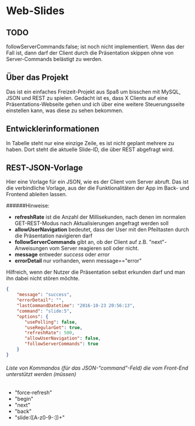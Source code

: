 # Web-Slides

## TODO
followServerCommands:false; ist noch nicht implementiert. Wenn das der Fall ist, dann
darf der Client durch die Präsentation skippen ohne von Server-Commands 
belästigt zu werden.

## Über das Projekt
Das ist ein einfaches Freizeit-Projekt aus Spaß um bisschen mit MySQL, JSON und REST zu spielen. Gedacht ist es, dass X Clients auf eine Präsentations-Webseite gehen und ich über eine weitere Steuerungsseite einstellen kann, was diese zu sehen bekommen.

## Entwicklerinformationen
In Tabelle steht nur eine einzige Zeile, es ist nicht geplant mehrere zu haben.
Dort steht die aktuelle Slide-ID, die über REST abgefragt wird.

## REST-JSON-Vorlage
Hier eine Vorlage für ein JSON, wie es der Client vom Server abruft. Das ist die verbindliche Vorlage,
 aus der die Funktionalitäten der App im Back- und Frontend ableiten lassen.

######Hinweise:
- **refreshRate** ist die Anzahl der Millisekunden, nach denen im normalen GET-REST-Modus nach Aktualisierungen angefragt werden soll
- **allowUserNavigation** bedeutet, dass der User mit den Pfeiltasten durch die Präsentation navigieren darf
- **followServerCommands** gibt an, ob der Client auf z.B. "next"-Anweisungen vom Server reagieren soll oder nicht.
- **message** entweder *success* oder *error*
- **errorDetail** nur vorhanden, wenn message=="error"

Hilfreich, wenn der Nutzer die Präsentation selbst erkunden darf und man ihn dabei nicht stören möchte.
```json
{
    "message": "success",
    "errorDetail": "",
    "lastCommandDatetime": "2016-10-23 20:56:13",
    "command": "slide:5",
    "options": {
       "usePolling": false,
       "useRegularGet": true,
       "refreshRate": 500,
       "allowUserNavigation": false,
       "followServerCommands": true 
    }
}
```

###### Liste von Kommandos (für das JSON-"command"-Feld) die vom Front-End unterstützt werden (müssen)
- "force-refresh"
- "begin"
- "next"
- "back"
- "slide:([A-z0-9-:])+"